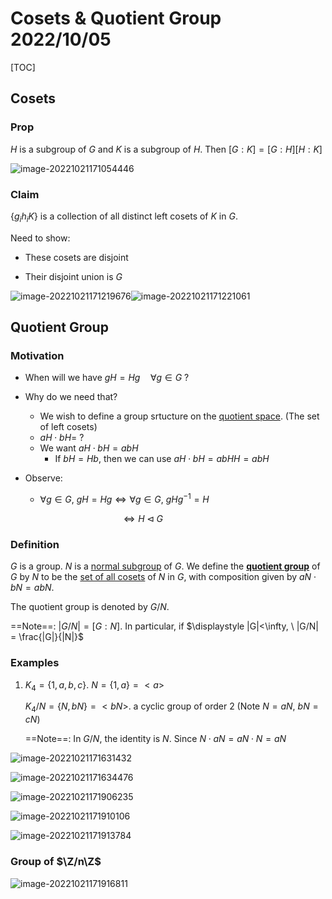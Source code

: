 # Cosets & Quotient Group 2022/10/05

[TOC]

## Cosets 

### Prop

$H$ is a subgroup of $G$ and $K$ is a subgroup of $H$. Then $[G:K] = [G:H][H:K]$

![image-20221021171054446](./image-20221021171054446.png)

### Claim

$\{g_ih_iK\}$ is a collection of all distinct left cosets of $K$ in $G$.

Need to show:

* These cosets are disjoint

* Their disjoint union is $G$

    

![image-20221021171219676](./image-20221021171219676.png)![image-20221021171221061](./image-20221021171221061.png)

## Quotient Group

### Motivation

* When will we have $gH=Hg \quad \forall g\in G\ ?$

* Why do we need that? 
    * We wish to define a group srtucture on the <u>quotient space</u>.  (The set of left cosets)
    * $aH \cdot bH = \ ?$
    * We want $aH\cdot bH = abH$
        * If $bH = Hb$, then we can use $aH\cdot bH = abHH = abH$
    
* Observe:
    * $\forall g\in G, \ gH = Hg \iff \forall g \in G, \ gHg^{-1} = H$
    
        $\qquad \qquad \qquad \quad \quad\iff H\lhd G$

### Definition

$G$ is a group. $N$ is a <u>normal subgroup</u> of $G$.  We define the <u>**quotient group**</u> of $G$ by $N$ to be the <u>set of all cosets</u> of $N$ in $G$, with composition given by $aN \cdot bN = abN$.

The quotient group is denoted by $G/N$.

==Note==: $|G/N| = [G:N]$.  In particular, if $\displaystyle |G|<\infty, \ |G/N| = \frac{|G|}{|N|}$

### Examples

1. $K_4 = \{1,a,b,c\}$.   $N = \{1,a\} = <a>$

    $K_4/N = \{N, bN\} = <bN>$.   a cyclic group of order 2  (Note $N = aN,\ bN = cN$)

    ==Note==: In $G/N$, the identity is $N$. Since $N\cdot aN = aN\cdot N = aN$

    

![image-20221021171631432](./image-20221021171631432.png)

![image-20221021171634476](./image-20221021171634476.png)



![image-20221021171906235](./image-20221021171906235.png)



![image-20221021171910106](./image-20221021171910106.png)



![image-20221021171913784](./image-20221021171913784.png)



### Group of $\Z/n\Z$

![image-20221021171916811](./image-20221021171916811.png)